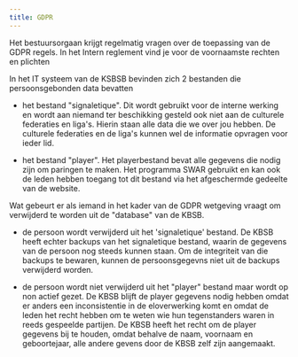 ```yaml
---
title: GDPR
---
```

Het bestuursorgaan krijgt regelmatig vragen over de toepassing van de GDPR regels. In het Intern reglement vind je voor de voornaamste rechten en plichten

In het IT systeem van de KSBSB bevinden zich 2 bestanden die persoonsgebonden data bevatten

 - het bestand "signaletique". Dit wordt gebruikt voor de interne werking en wordt aan niemand ter beschikking gesteld ook niet aan de culturele federaties en liga's. Hierin staan alle data die we over jou hebben. De culturele federaties en de liga's kunnen wel de informatie opvragen voor ieder lid.

 - het bestand "player". Het playerbestand bevat alle gegevens die nodig zijn om paringen te maken. Het programma SWAR gebruikt en kan ook de leden hebben toegang tot dit bestand via het afgeschermde gedeelte van de website.

Wat gebeurt er als iemand in het kader van de GDPR wetgeving vraagt om verwijderd te worden uit de "database" van de KBSB.

 - de persoon wordt verwijderd uit het 'signaletique' bestand. De KBSB heeft echter backups van het signaletique bestand, waarin de gegevens van de persoon nog steeds kunnen staan. Om de integriteit van die backups te bewaren, kunnen de persoonsgegevns niet uit de backups verwijderd worden.
    
 - de persoon wordt niet verwijderd uit het "player" bestand maar wordt op non actief gezet. De KBSB blijft de player gegevens nodig hebben omdat er anders een inconsistentie in de eloverwerking komt en omdat de leden het recht hebben om te weten wie hun tegenstanders waren in reeds gespeelde partijen. De KBSB heeft het recht om de player gegevens bij te houden, omdat behalve de naam, voornaam en geboortejaar, alle andere gevens door de KBSB zelf zijn aangemaakt.

